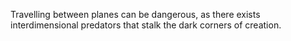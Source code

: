 Travelling between planes can be dangerous, as there exists interdimensional predators that stalk the dark corners of creation.
